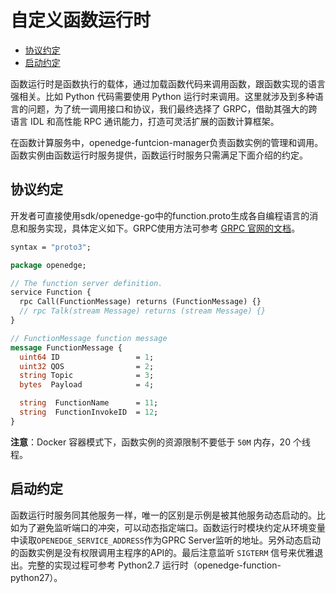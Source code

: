 # 自定义函数运行时

- [协议约定](#协议约定)
- [启动约定](#启动约定)

函数运行时是函数执行的载体，通过加载函数代码来调用函数，跟函数实现的语言强相关。比如 Python 代码需要使用 Python 运行时来调用。这里就涉及到多种语言的问题，为了统一调用接口和协议，我们最终选择了 GRPC，借助其强大的跨语言 IDL 和高性能 RPC 通讯能力，打造可灵活扩展的函数计算框架。

在函数计算服务中，openedge-funtcion-manager负责函数实例的管理和调用。函数实例由函数运行时服务提供，函数运行时服务只需满足下面介绍的约定。

## 协议约定

开发者可直接使用sdk/openedge-go中的function.proto生成各自编程语言的消息和服务实现，具体定义如下。GRPC使用方法可参考 [GRPC 官网的文档](https://grpc.io/docs/quickstart/go.html)。

```proto
syntax = "proto3";

package openedge;

// The function server definition.
service Function {
  rpc Call(FunctionMessage) returns (FunctionMessage) {}
  // rpc Talk(stream Message) returns (stream Message) {}
}

// FunctionMessage function message
message FunctionMessage {
  uint64 ID                 = 1;
  uint32 QOS                = 2;
  string Topic              = 3;
  bytes  Payload            = 4;

  string  FunctionName      = 11;
  string  FunctionInvokeID  = 12;
}
```

**注意**：Docker 容器模式下，函数实例的资源限制不要低于 `50M` 内存，20 个线程。

## 启动约定

函数运行时服务同其他服务一样，唯一的区别是示例是被其他服务动态启动的。比如为了避免监听端口的冲突，可以动态指定端口。函数运行时模块约定从环境变量中读取`OPENEDGE_SERVICE_ADDRESS`作为GPRC Server监听的地址。另外动态启动的函数实例是没有权限调用主程序的API的。最后注意监听 `SIGTERM` 信号来优雅退出。完整的实现过程可参考 Python2.7 运行时（openedge-function-python27）。
